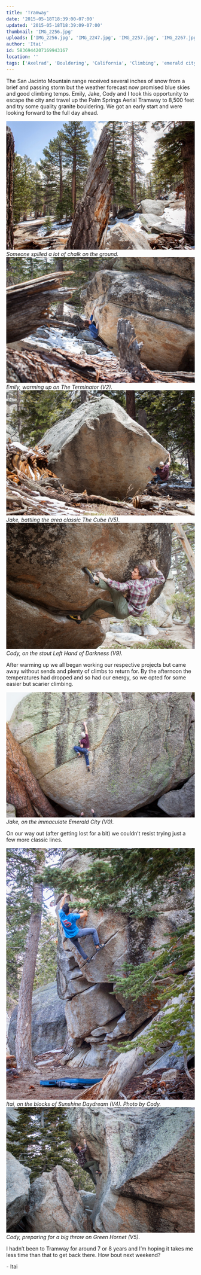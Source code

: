 ```yaml
---
title: 'Tramway'
date: '2015-05-18T18:39:00-07:00'
updated: '2015-05-18T18:39:09-07:00'
thumbnail: 'IMG_2256.jpg'
uploads: ['IMG_2256.jpg', 'IMG_2247.jpg', 'IMG_2257.jpg', 'IMG_2267.jpg', 'IMG_2296.jpg', 'IMG_2347.jpg', 'IMG_2361.jpg']
author: 'Itai'
id: 5836944207169943167
location: ''
tags: ['Axelrad', 'Bouldering', 'California', 'Climbing', 'emerald city', 'Five Ten', 'granite', 'highball', 'Itai', 'Rock', 'Tramway']
---
```


The San Jacinto Mountain range received several inches of snow from a brief and passing storm but the weather forecast now promised blue skies and good climbing temps. Emily, Jake, Cody and I took this opportunity to escape the city and travel up the Palm Springs Aerial Tramway to 8,500 feet and try some quality granite bouldering. We got an early start and were looking forward to the full day ahead.

![image alt](uploads/IMG_2256.jpg)*Someone spilled a lot of chalk on the ground.*![image alt](uploads/IMG_2247.jpg)*Emily, warming up on The Terminator (V2).*![image alt](uploads/IMG_2257.jpg)*Jake, battling the area classic The Cube (V5).*![image alt](uploads/IMG_2267.jpg)*Cody, on the stout Left Hand of Darkness (V9).*

After warming up we all began working our respective projects but came away without sends and plenty of climbs to return for. By the afternoon the temperatures had dropped and so had our energy, so we opted for some easier but scarier climbing.

![image alt](uploads/IMG_2296.jpg)*Jake, on the immaculate Emerald City (V0).*

On our way out (after getting lost for a bit) we couldn’t resist trying just a few more classic lines.

![image alt](uploads/IMG_2347.jpg)*Itai, on the blocks of Sunshine Daydream (V4). Photo by Cody.*![image alt](uploads/IMG_2361.jpg)*Cody, preparing for a big throw on Green Hornet (V5).*

I hadn’t been to Tramway for around 7 or 8 years and I’m hoping it takes me less time than that to get back there. How bout next weekend?

\- Itai
